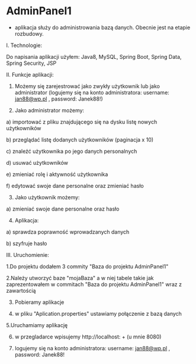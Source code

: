 # AdminPanel1
- aplikacja służy do administrowania bazą danych. Obecnie jest na etapie rozbudowy. 


I. Technologie:

Do napisania aplikacji użyłem: Java8, MySQL, Spring Boot, Spring Data, Spring Security, JSP 


II. Funkcje aplikacji:

1. Możemy się zarejestrować jako zwykły użytkownik lub jako administrator (logujemy się na konto administratora: username: jan88@wp.pl , password: Janek88!)

2. Jako administrator możemy:

a) importować z pliku znajdującego się na dysku listę nowych użytkowników 

b) przeglądać listę dodanych użytkowników (paginacja x 10)

c) znaleźć użytkownika po jego danych personalnych

d) usuwać użytkowników

e) zmieniać rolę i aktywność użytkownika

f) edytować swoje dane personalne oraz zmieniać hasło

3. Jako użytkownik możemy:

a) zmieniać swoje dane personalne oraz hasło

4. Aplikacja:

a) sprawdza poprawność wprowadzanych danych

b) szyfruje hasło


III. Uruchomienie:

1.Do projektu dodałem 3 commity "Baza do projektu AdminPanel1"

2.Należy utworzyć baze "mojaBaza" a w niej tabele takie jak zaprezentowałem w commitach 
"Baza do projektu AdminPanel1" wraz z zawartością

3. Pobieramy aplikacje

4. w pliku "Aplication.properties" ustawiamy połączenie z bazą danych

5.Uruchamiamy aplikację

6. w przegladarce wpisujemy http://localhost: + (u mnie 8080)

7. logujemy się na konto administratora: username: jan88@wp.pl , password: Janek88!
